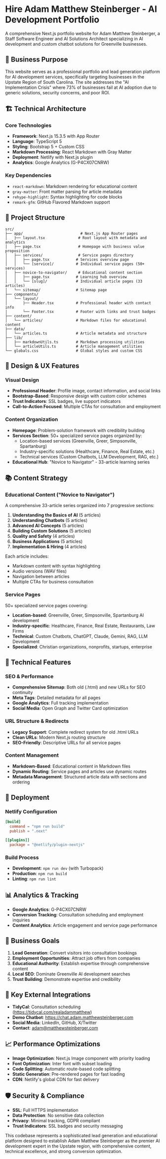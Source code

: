 # Hire Adam Matthew Steinberger - AI Development Portfolio

A comprehensive Next.js portfolio website for Adam Matthew Steinberger, a Staff Software Engineer and AI Solutions Architect specializing in AI development and custom chatbot solutions for Greenville businesses.

## 🎯 Business Purpose

This website serves as a professional portfolio and lead generation platform for AI development services, specifically targeting businesses in the Upstate Region of South Carolina. The site addresses the "AI Implementation Crisis" where 73% of businesses fail at AI adoption due to generic solutions, security concerns, and poor ROI.

## 🏗️ Technical Architecture

### Core Technologies

- **Framework**: Next.js 15.3.5 with App Router
- **Language**: TypeScript 5
- **Styling**: Bootstrap 5 + Custom CSS
- **Markdown Processing**: React Markdown with Gray Matter
- **Deployment**: Netlify with Next.js plugin
- **Analytics**: Google Analytics (G-P4CX07CNRW)

### Key Dependencies

- `react-markdown`: Markdown rendering for educational content
- `gray-matter`: Front matter parsing for article metadata
- `rehype-highlight`: Syntax highlighting for code blocks
- `remark-gfm`: GitHub Flavored Markdown support

## 📁 Project Structure

```
src/
├── app/                          # Next.js App Router pages
│   ├── layout.tsx               # Root layout with metadata and analytics
│   ├── page.tsx                 # Homepage with business value proposition
│   ├── services/                # Service pages directory
│   │   ├── page.tsx            # Services overview page
│   │   └── [service]/          # Individual service pages (50+ services)
│   ├── novice-to-navigator/     # Educational content section
│   │   ├── page.tsx            # Learning hub overview
│   │   └── [slug]/             # Individual article pages (33 articles)
│   └── sitemap/                # Sitemap page
├── components/
│   └── layout/
│       ├── Header.tsx          # Professional header with contact info
│       └── Footer.tsx          # Footer with links and trust badges
├── content/
│   └── articles/               # Markdown files for educational content
├── data/
│   └── articles.ts             # Article metadata and structure
├── lib/
│   ├── markdownUtils.ts        # Markdown processing utilities
│   └── articleUtils.ts         # Article management utilities
└── globals.css                 # Global styles and custom CSS
```

## 🎨 Design & UX Features

### Visual Design

- **Professional Header**: Profile image, contact information, and social links
- **Bootstrap-Based**: Responsive design with custom color schemes
- **Trust Indicators**: SSL badges, live support indicators
- **Call-to-Action Focused**: Multiple CTAs for consultation and employment

### Content Organization

- **Homepage**: Problem-solution framework with credibility building
- **Services Section**: 50+ specialized service pages organized by:
  - Location-based services (Greenville, Greer, Simpsonville, Spartanburg)
  - Industry-specific solutions (Healthcare, Finance, Real Estate, etc.)
  - Technical services (Custom Chatbots, LLM Development, RAG, etc.)
- **Educational Hub**: "Novice to Navigator" - 33-article learning series

## 📚 Content Strategy

### Educational Content ("Novice to Navigator")

A comprehensive 33-article series organized into 7 progressive sections:

1. **Understanding the Basics of AI** (5 articles)
2. **Understanding Chatbots** (5 articles)
3. **Advanced AI Concepts** (5 articles)
4. **Building Custom Solutions** (5 articles)
5. **Quality and Safety** (4 articles)
6. **Business Applications** (5 articles)
7. **Implementation & Hiring** (4 articles)

Each article includes:

- Markdown content with syntax highlighting
- Audio versions (WAV files)
- Navigation between articles
- Multiple CTAs for business consultation

### Service Pages

50+ specialized service pages covering:

- **Location-based**: Greenville, Greer, Simpsonville, Spartanburg AI development
- **Industry-specific**: Healthcare, Finance, Real Estate, Restaurants, Law Firms
- **Technical**: Custom Chatbots, ChatGPT, Claude, Gemini, RAG, LLM Development
- **Specialized**: Christian organizations, nonprofits, startups, enterprise

## 🔧 Technical Features

### SEO & Performance

- **Comprehensive Sitemap**: Both old (.html) and new URLs for SEO continuity
- **Meta Tags**: Detailed metadata for all pages
- **Google Analytics**: Full tracking implementation
- **Social Media**: Open Graph and Twitter Card optimization

### URL Structure & Redirects

- **Legacy Support**: Complete redirect system for old .html URLs
- **Clean URLs**: Modern Next.js routing structure
- **SEO-Friendly**: Descriptive URLs for all service pages

### Content Management

- **Markdown-Based**: Educational content in Markdown files
- **Dynamic Routing**: Service pages and articles use dynamic routes
- **Metadata Management**: Structured article data with sections and ordering

## 🚀 Deployment

### Netlify Configuration

```toml
[build]
  command = "npm run build"
  publish = ".next"

[[plugins]]
  package = "@netlify/plugin-nextjs"
```

### Build Process

- **Development**: `npm run dev` (with Turbopack)
- **Production**: `npm run build`
- **Linting**: `npm run lint`

## 📊 Analytics & Tracking

- **Google Analytics**: G-P4CX07CNRW
- **Conversion Tracking**: Consultation scheduling and employment inquiries
- **Content Analytics**: Article engagement and service page performance

## 🎯 Business Goals

1. **Lead Generation**: Convert visitors into consultation bookings
2. **Employment Opportunities**: Attract job offers from companies
3. **Educational Authority**: Establish expertise through comprehensive content
4. **Local SEO**: Dominate Greenville AI development searches
5. **Trust Building**: Demonstrate expertise and credibility

## 🔗 Key External Integrations

- **TidyCal**: Consultation scheduling (https://tidycal.com/realadammatthew)
- **Demo Chatbot**: https://chat.adam.matthewsteinberger.com
- **Social Media**: LinkedIn, GitHub, X/Twitter
- **Contact**: adam@matthewsteinberger.com

## 📈 Performance Optimizations

- **Image Optimization**: Next.js Image component with priority loading
- **Font Optimization**: Inter font with subset loading
- **Code Splitting**: Automatic route-based code splitting
- **Static Generation**: Pre-rendered pages for fast loading
- **CDN**: Netlify's global CDN for fast delivery

## 🛡️ Security & Compliance

- **SSL**: Full HTTPS implementation
- **Data Protection**: No sensitive data collection
- **Privacy**: Minimal tracking, GDPR compliant
- **Trust Indicators**: SSL badges and security messaging

This codebase represents a sophisticated lead generation and educational platform designed to establish Adam Matthew Steinberger as the premier AI development expert in the Upstate region, with comprehensive content, technical excellence, and strong conversion optimization.
